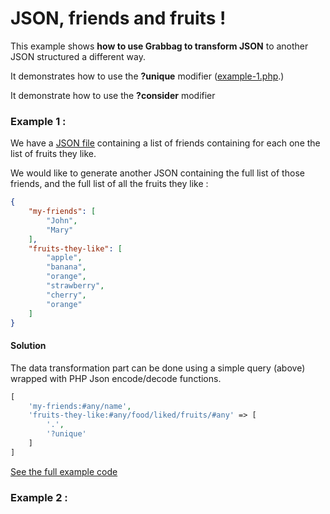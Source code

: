 # JSON, friends and fruits !

This example shows **how to use Grabbag to transform JSON** to another JSON structured a different way.

It demonstrates how to use the **?unique** modifier ([example-1.php](example-1.php).)

It demonstrate how to use the **?consider** modifier

### Example 1 : 

We have a [JSON file](data.json) containing a list of friends containing for each one the list of fruits they like.

We would like to generate another JSON containing the full list of those friends, and the full list of all the fruits they like :

```json
{
    "my-friends": [
        "John",
        "Mary"
    ],
    "fruits-they-like": [
        "apple",
        "banana",
        "orange",
        "strawberry",
        "cherry",
        "orange"
    ]
}
```
#### Solution 


The data transformation part can be done using a simple query (above) wrapped with PHP Json encode/decode functions.

```php
[
    'my-friends:#any/name',
    'fruits-they-like:#any/food/liked/fruits/#any' => [
        '.',
        '?unique'
    ]
]
```

[See the full example code](example-1.php)

### Example 2 :